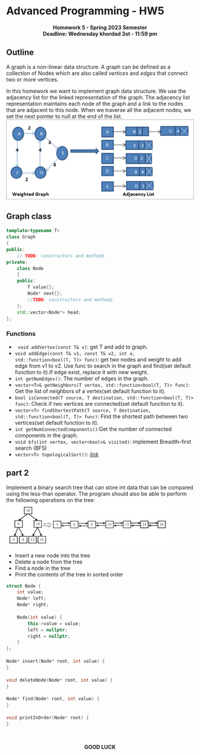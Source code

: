 # Advanced Programming - HW5
<p  align="center"> <b>Homework 5 - Spring 2023 Semester <br> Deadline: Wednesday khordad 3st - 11:59 pm</b> </p>

## Outline
A graph is a non-linear data structure. A graph can be defined as a collection of Nodes which are also called *vertices* and *edges* that connect two or more vertices.

In this homework we want to implement graph data structure. We use the adjacency list for the linked representation of the graph. The adjacency list representation maintains each node of the graph and a link to the nodes that are adjacent to this node. When we traverse all the adjacent nodes, we set the next pointer to null at the end of the list.
![](./resources/graph.png)

## Graph class
```cpp
template<typename T>
class Graph
{
public:
    // TODO: constructors and methods
private:
    class Node
    {
    public:
        T value{};
        Node* next{};
        //TODO: constructors and methods
    };
    std::vector<Node*> head;
};
```
### Functions
- ` void addVertex(const T& v)`: get T and add to graph.
- `void addEdge(const T& v1, const T& v2, int a,  std::function<bool(T, T)> func)`: get two nodes and weight to add edge from v1 to v2. Use func to search in the graph and find(set default function to it).If edge exist, replace it with new weight.
- `int getNumEdges()`: The number of edges in the graph.
- `vector<T>& getNeighbors(T vertex, std::function<bool(T, T)> func)`: Get the list of neighbors of a vertex(set default function to it).
- `bool isConnected(T source, T destination, std::function<bool(T, T)> func)`: Check if two vertices are connected(set default function to it).
- `vector<T> findShortestPath(T source, T destination, std::function<bool(T, T)> func)`: Find the shortest path between two vertices(set default function to it).
- `int getNumConnectedComponents()`:Get the number of connected components in the graph.
- `void bfs(int vertex, vector<bool>& visited)`: implement Breadth-first search (BFS)
- `vector<T> topologicalSort()`: [_link_](https://en.wikipedia.org/wiki/Topological_sorting#:~:text=In%20computer%20science%2C%20a%20topological,before%20v%20in%20the%20ordering.)

## part 2
Implement a binary search tree that can store int data that can be compared using the less-than operator. The program should also be able to perform the following operations on the tree:
![](./resources/bin.jpeg)
- Insert a new node into the tree
- Delete a node from the tree
- Find a node in the tree
- Print the contents of the tree in sorted order

```cpp
struct Node {
    int value;
    Node* left;
    Node* right;

    Node(int value) {
        this->value = value;
        left = nullptr;
        right = nullptr;
    }
};

Node* insert(Node* root, int value) {
}

void deleteNode(Node* root, int value) {
}

Node* find(Node* root, int value) {
}

void printInOrder(Node* root) {
}
```
<br/>
<p  align="center"> <b>GOOD LUCK</b> </p>